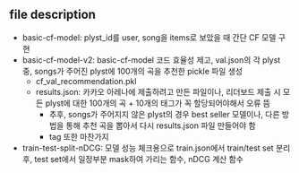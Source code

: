 ## file description
* basic-cf-model: plyst_id를 user, song을 items로 보았을 때 간단 CF 모델 구현
* basic-cf-model-v2: basic-cf-model 코드 효율성 제고, val.json의 각 plyst 중, songs가 주어진 plyst에 100개의 곡을 추천한 pickle 파일 생성
  * cf_val_recommendation.pkl
  * results.json: 카카오 아레나에 제출하려고 만든 파일이나, 리더보드 제출 시 모든 plyst에 대한 100개의 곡 + 10개의 태그가 꼭 할당되어야해서 오류 뜸
    * 추후, songs가 주어지지 않은 plyst의 경우 best seller 모델이나, 다른 방법을 통해 추천 곡을 뽑아서 다시 results.json 파일 만들어야 함
    * tag 또한 마찬가지
* train-test-split-nDCG: 모델 성능 체크용으로 train.json에서 train/test set 분리 후, test set에서 일정부분 mask하여 가리는 함수, nDCG 계산 함수
